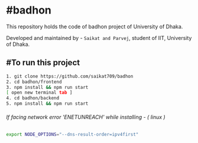 # #badhon

This repository holds the code of badhon project of University of Dhaka.

Developed and maintained by - `Saikat and Parvej`, student of IIT, University of Dhaka.


## #To run this project
```bash
1. git clone https://github.com/saikat709/badhon
2. cd badhon/frontend
3. npm install && npm run start
[ open new terminal tab ]
4. cd badhon/backend
5. npm install && npm run start
```



###### If facing network error  'ENETUNREACH' while installing - ( linux )
```bash
export NODE_OPTIONS="--dns-result-order=ipv4first"
```

<!-- 

register -> add req,varify req, control user, take note of attendence
volunteer -> search for blood, add user, update req, update user ( when seraching blood )
user -> update self information = all control over his profile, ( we will do other things later )

pages-> home ( landing ) ,login ( hanldes all type account ), register, about us + contact, dashboard ( regsiter, user, volunteer ), report page ( graph for donation info )

dashboard functions-> 

extra: anyone can create blood req "create instat req" without account creation proccess
 -->
